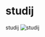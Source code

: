 # studij
studij
![studij](https://user-images.githubusercontent.com/82722626/214110921-475adf28-9665-4a53-9207-a7f7617f369e.jpg)
